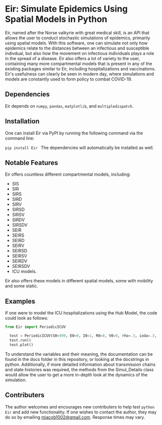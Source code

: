 # Eir: Simulate Epidemics Using Spatial Models in Python

Eir, named after the Norse valkyrie with great medical skill, is an API that allows the user to conduct stochastic simulations of epidemics, primarily using spatial models. With this software, one can simulate not only how epidemics relate to the distances between an infectious and susceptible indivdual, but also how the movement on infectious individuals plays a role in the spread of a disease. Eir also offers a lot of variety to the user, containing many more compartmental models that is present in any of the existing packages similar to Eir, including hospitalizations and vaccinations. Eir's usefulness can clearly be seen in modern day, where simulations and models are constantly used to form policy to combat COVID-19.
## Dependencies
Eir depends on ```numpy```, ```pandas```, ```matplotlib```, and ```multipledispatch```.
## Installation

One can install Eir via PyPI by running the following command via the command line:

```pip install Eir ```
The dependencies will automatically be installed as well.
## Notable Features
Eir offers countless different compartmental models, including:
- SIS
- SIR
- SIRS
- SIRD
- SIRV
- SIRSD
- SIRSV
- SIRDV
- SIRSDV
- SEIR
- SEIRS
- SEIRD
- SEIRV
- SEIRSD
- SEIRSV
- SEIRDV
- SEIRSDV
- ICU models. 

Eir also offers these models in different spatial models, some with mobility and some static.

## Examples

If one were to model the ICU hospitalizations using the Hub Model, the code could look as follows:

```python
from Eir import PeriodicICUV

  test = PeriodicICUV(S0=999, E0=0, I0=1, R0=0, V0=0, rho=.3, ioda=.3, gamma=.25, mu=0.007, omega=.14, phi = .42, chi=.15, kappa=.05, eta=.02, spread_r=2, sigma_r=.25, move_R=4, sigma_R=.75, side=33, days=31)       
  test.run()
  test.plot()
```

To understand the variables and their meaning, the documentation can be found in the docs folder in this repository, or looking at the docstrings in python. Additionally, if more detailed information about transmission chains and state histories was required, the methods from the Simul_Details class would allow the user to get a more in-depth look at the dynamics of the simulation.

## Contributers
The author welcomes and encourages new contributers to help test ```python Eir``` and add new functionality. If one wishes to contact the author, they may do so by emailing mjacob1002@gmail.com. Response times may vary.




